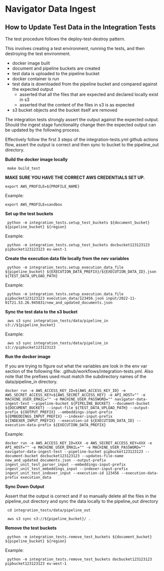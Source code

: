 # Navigator Data Ingest

## How to Update Test Data in the Integration Tests

The test procedure follows the deploy-test-destroy pattern.

This involves creating a test environment, running the tests, and then destroying the test environment.
- docker image built
- document and pipeline buckets are created
- test data is uploaded to the pipeline bucket
- docker container is run
- test data is downloaded from the pipeline bucket and compared against the expected output
  - asserted that all the files that are expected and declared locally exist in s3
  - asserted that the content of the files in s3 is as expected
- s3 bucket objects and the bucket itself are removed

The integration tests strongly assert the output against the expected output. Should the ingest stage functionality change then the expected output can be updated by the following process.

Effectively follow the first 3 steps of the integration-tests.yml github actions flow, assert the output is correct and then sync to bucket to the pipeline_out directory.

[//]: # (TODO: Build these steps into a bash script or something)

**Build the docker image locally**

     make build_test


**MAKE SURE YOU HAVE THE CORRECT AWS CREDENTIALS SET UP.**

    export AWS_PROFILE=${PROFILE_NAME}

Example:

    export AWS_PROFILE=sandbox

**Set up the test buckets**

     python -m integration_tests.setup_test_buckets ${document_bucket} ${pipeline_bucket} ${region}

Example:

     python -m integration_tests.setup_test_buckets docbucket123123123 pipbucket123123123 eu-west-1

**Create the execution data file locally from the nev variables**

     python -m integration_tests.setup_execution_data_file ${pipeline_bucket} ${EXECUTION_DATA_PREFIX}/${EXECUTION_DATA_ID}.json ${TEST_DATA_UPLOAD_PATH}

Example:

     python -m integration_tests.setup_execution_data_file pipbucket123123123 execution_data/123456.json input/2022-11-01T21.53.26.945831/new_and_updated_documents.json

**Sync the test data to the s3 bucket**

     aws s3 sync integration_tests/data/pipeline_in s3://${pipeline_bucket}

Example:

     aws s3 sync integration_tests/data/pipeline_in s3://pipbucket123123123

**Run the docker image**

If you are trying to figure out what the variables are look in the env var section of the following file: .github/workflows/integration-tests.yml. Also note that the prefixes used must match the subdirectory names of the data/pipeline_in directory.

    docker run -e AWS_ACCESS_KEY_ID=${AWS_ACCESS_KEY_ID} -e AWS_SECRET_ACCESS_KEY=${AWS_SECRET_ACCESS_KEY} -e API_HOST="" -e MACHINE_USER_EMAIL="" -e MACHINE_USER_PASSWORD="" navigator-data-ingest-test --pipeline-bucket ${PIPELINE_BUCKET} --document-bucket ${DOCUMENT_BUCKET} --input-file ${TEST_DATA_UPLOAD_PATH} --output-prefix ${OUTPUT_PREFIX} --embeddings-input-prefix ${EMBEDDINGS_INPUT_PREFIX} --indexer-input-prefix ${INDEXER_INPUT_PREFIX} --execution-id ${EXECUTION_DATA_ID} --execution-data-prefix ${EXECUTION_DATA_PREFIX}

Example:

    docker run -e AWS_ACCESS_KEY_ID=XXX -e AWS_SECRET_ACCESS_KEY=XXX -e API_HOST="" -e MACHINE_USER_EMAIL="" -e MACHINE_USER_PASSWORD="" navigator-data-ingest-test --pipeline-bucket pipbucket123123123 --document-bucket docbucket123123123 --updates-file-name new_and_updated_documents.json --output-prefix ingest_unit_test_parser_input --embeddings-input-prefix ingest_unit_test_embeddings_input --indexer-input-prefix ingest_unit_test_indexer_input --execution-id 123456 --execution-data-prefix execution_data

**Sync Down Output**

Assert that the output is correct and if so manually delete all the files in the pipeline_out directory and sync the data locally to the pipeline_out directory

     cd integration_tests/data/pipeline_out

     aws s3 sync s3://${pipeline_bucket}/ .

**Remove the test buckets**

     python -m integration_tests.remove_test_buckets ${document_bucket} ${pipeline_bucket} ${region}

Example:

     python -m integration_tests.remove_test_buckets docbucket123123123 pipbucket123123123 eu-west-1
